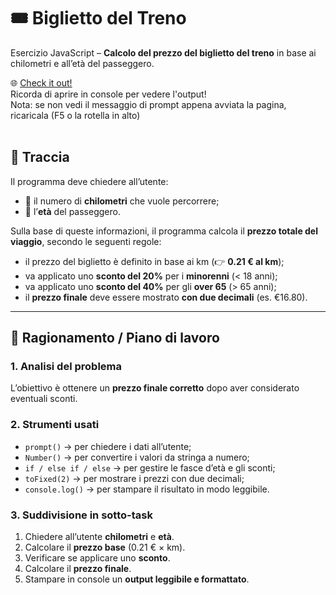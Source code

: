 # 🎟️ Biglietto del Treno

Esercizio JavaScript – **Calcolo del prezzo del biglietto del treno** in base ai chilometri e all’età del passeggero.

🌐 [Check it out!](https://michecosa.github.io/js-biglietto-treno/) 
<br>Ricorda di aprire in console per vedere l'output!
<br>Nota: se non vedi il messaggio di prompt appena avviata la pagina, ricaricala (F5 o la rotella in alto)
<br>
<br>

## 🧩 Traccia

Il programma deve chiedere all’utente:

- 🚗 il numero di **chilometri** che vuole percorrere;  
- 👤 l’**età** del passeggero.

Sulla base di queste informazioni, il programma calcola il **prezzo totale del viaggio**, secondo le seguenti regole:

- il prezzo del biglietto è definito in base ai km (👉 **0.21 € al km**);
- va applicato uno **sconto del 20%** per i **minorenni** (< 18 anni);
- va applicato uno **sconto del 40%** per gli **over 65** (> 65 anni);
- il **prezzo finale** deve essere mostrato **con due decimali** (es. €16.80).

---

## 🧠 Ragionamento / Piano di lavoro

### 1. Analisi del problema
L’obiettivo è ottenere un **prezzo finale corretto** dopo aver considerato eventuali sconti.

### 2. Strumenti usati
- `prompt()` → per chiedere i dati all’utente;  
- `Number()` → per convertire i valori da stringa a numero;  
- `if / else if / else` → per gestire le fasce d’età e gli sconti;  
- `toFixed(2)` → per mostrare i prezzi con due decimali;  
- `console.log()` → per stampare il risultato in modo leggibile.

### 3. Suddivisione in sotto-task
1. Chiedere all’utente **chilometri** e **età**.  
2. Calcolare il **prezzo base** (0.21 € × km).  
3. Verificare se applicare uno **sconto**.  
4. Calcolare il **prezzo finale**.  
5. Stampare in console un **output leggibile e formattato**.
